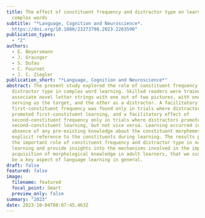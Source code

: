 ```yaml
---
title: The effect of constituent frequency and distractor type on learning novel
  complex words
subtitle: "*Language, Cognition and Neuroscience*.
  https://doi.org/10.1080/23273798.2023.2263590"
publication_types:
  - "2"
authors:
  - E. Beyersmann
  - J. Grainger
  - S. Dufau
  - C. Fournet
  - J. C. Ziegler
publication_short: "*Language, Cognition and Neuroscience*"
abstract: The present study explored the role of constituent frequency and
  distractor type in complex word learning. Skilled readers were trained to
  associate novel letter strings with one out of two pictures, with one picture
  serving as the target, and the other as a distractor. A facilitatory effect of
  first-constituent frequency was found only in trials where distractors
  promoted first-constituent learning, and a facilitatory effect of
  second-constituent frequency only in trials where distractors promoted
  second-constituent learning, but not vice versa. Learning occurred in the
  absence of any pre-existing knowledge about the constituent morphemes and any
  explicit reference to the constituents during learning. The results point to
  the important role of constituent frequency and distractor type in novel word
  learning and provide insights into the mechanisms involved in the implicit
  acquisition of morphological knowledge in adult learners, that we suspect to
  be a key aspect of language learning in general.
draft: false
featured: false
image:
  filename: featured
  focal_point: Smart
  preview_only: false
summary: "2023"
date: 2023-10-04T08:07:45.463Z
---
```

